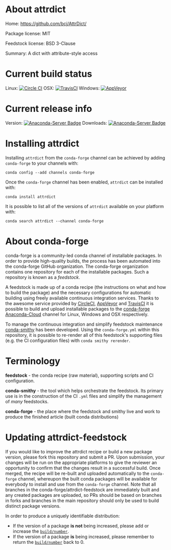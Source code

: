 About attrdict
==============

Home: https://github.com/bcj/AttrDict/

Package license: MIT

Feedstock license: BSD 3-Clause

Summary: A dict with attribute-style access



Current build status
====================

Linux: [![Circle CI](https://circleci.com/gh/conda-forge/attrdict-feedstock.svg?style=shield)](https://circleci.com/gh/conda-forge/attrdict-feedstock)
OSX: [![TravisCI](https://travis-ci.org/conda-forge/attrdict-feedstock.svg?branch=master)](https://travis-ci.org/conda-forge/attrdict-feedstock)
Windows: [![AppVeyor](https://ci.appveyor.com/api/projects/status/github/conda-forge/attrdict-feedstock?svg=True)](https://ci.appveyor.com/project/conda-forge/attrdict-feedstock/branch/master)

Current release info
====================
Version: [![Anaconda-Server Badge](https://anaconda.org/conda-forge/attrdict/badges/version.svg)](https://anaconda.org/conda-forge/attrdict)
Downloads: [![Anaconda-Server Badge](https://anaconda.org/conda-forge/attrdict/badges/downloads.svg)](https://anaconda.org/conda-forge/attrdict)

Installing attrdict
===================

Installing `attrdict` from the `conda-forge` channel can be achieved by adding `conda-forge` to your channels with:

```
conda config --add channels conda-forge
```

Once the `conda-forge` channel has been enabled, `attrdict` can be installed with:

```
conda install attrdict
```

It is possible to list all of the versions of `attrdict` available on your platform with:

```
conda search attrdict --channel conda-forge
```


About conda-forge
=================

conda-forge is a community-led conda channel of installable packages.
In order to provide high-quality builds, the process has been automated into the
conda-forge GitHub organization. The conda-forge organization contains one repository
for each of the installable packages. Such a repository is known as a *feedstock*.

A feedstock is made up of a conda recipe (the instructions on what and how to build
the package) and the necessary configurations for automatic building using freely
available continuous integration services. Thanks to the awesome service provided by
[CircleCI](https://circleci.com/), [AppVeyor](http://www.appveyor.com/)
and [TravisCI](https://travis-ci.org/) it is possible to build and upload installable
packages to the [conda-forge](https://anaconda.org/conda-forge)
[Anaconda-Cloud](http://docs.anaconda.org/) channel for Linux, Windows and OSX respectively.

To manage the continuous integration and simplify feedstock maintenance
[conda-smithy](http://github.com/conda-forge/conda-smithy) has been developed.
Using the ``conda-forge.yml`` within this repository, it is possible to re-render all of
this feedstock's supporting files (e.g. the CI configuration files) with ``conda smithy rerender``.


Terminology
===========

**feedstock** - the conda recipe (raw material), supporting scripts and CI configuration.

**conda-smithy** - the tool which helps orchestrate the feedstock.
                   Its primary use is in the construction of the CI ``.yml`` files
                   and simplify the management of *many* feedstocks.

**conda-forge** - the place where the feedstock and smithy live and work to
                  produce the finished article (built conda distributions)


Updating attrdict-feedstock
===========================

If you would like to improve the attrdict recipe or build a new
package version, please fork this repository and submit a PR. Upon submission,
your changes will be run on the appropriate platforms to give the reviewer an
opportunity to confirm that the changes result in a successful build. Once
merged, the recipe will be re-built and uploaded automatically to the
`conda-forge` channel, whereupon the built conda packages will be available for
everybody to install and use from the `conda-forge` channel.
Note that all branches in the conda-forge/attrdict-feedstock are
immediately built and any created packages are uploaded, so PRs should be based
on branches in forks and branches in the main repository should only be used to
build distinct package versions.

In order to produce a uniquely identifiable distribution:
 * If the version of a package **is not** being increased, please add or increase
   the [``build/number``](http://conda.pydata.org/docs/building/meta-yaml.html#build-number-and-string).
 * If the version of a package **is** being increased, please remember to return
   the [``build/number``](http://conda.pydata.org/docs/building/meta-yaml.html#build-number-and-string)
   back to 0.
